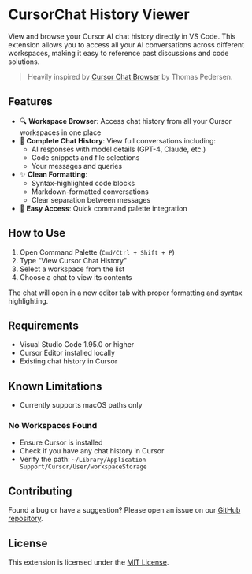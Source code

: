 # CursorChat History Viewer

View and browse your Cursor AI chat history directly in VS Code. This extension allows you to access all your AI conversations across different workspaces, making it easy to reference past discussions and code solutions.

> Heavily inspired by [Cursor Chat Browser](https://github.com/thomas-pedersen/cursor-chat-browser) by Thomas Pedersen.



## Features

- 🔍 **Workspace Browser**: Access chat history from all your Cursor workspaces in one place
- 💬 **Complete Chat History**: View full conversations including:
  - AI responses with model details (GPT-4, Claude, etc.)
  - Code snippets and file selections
  - Your messages and queries
- ✨ **Clean Formatting**: 
  - Syntax-highlighted code blocks
  - Markdown-formatted conversations
  - Clear separation between messages
- 🚀 **Easy Access**: Quick command palette integration

## How to Use

1. Open Command Palette (`Cmd/Ctrl + Shift + P`)
2. Type "View Cursor Chat History"
3. Select a workspace from the list
4. Choose a chat to view its contents

The chat will open in a new editor tab with proper formatting and syntax highlighting.

## Requirements

- Visual Studio Code 1.95.0 or higher
- Cursor Editor installed locally
- Existing chat history in Cursor

## Known Limitations

- Currently supports macOS paths only

### No Workspaces Found
- Ensure Cursor is installed
- Check if you have any chat history in Cursor
- Verify the path: `~/Library/Application Support/Cursor/User/workspaceStorage`




## Contributing

Found a bug or have a suggestion? Please open an issue on our [GitHub repository](https://github.com/abakermi/cursorchat-downloader).

## License

This extension is licensed under the [MIT License](LICENSE).
